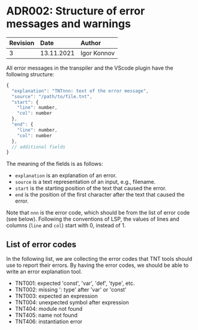 # ADR002: Structure of error messages and warnings

| Revision | Date       | Author           |
| :------- | :--------- | :--------------- |
| 3        | 13.11.2021 | Igor Konnov      |

All error messages in the transpiler and the VScode plugin have the following structure:

```js
{
  "explanation": "TNTnnn: text of the error message",
  "source": "/path/to/file.tnt",
  "start": {
    "line": number,
    "col": number
  },
  "end": {
    "line": number,
    "col": number
  },
  // additional fields
}
```

The meaning of the fields is as follows:

 - `explanation` is an explanation of an error.
 - `source` is a text representation of an input, e.g., filename.
 - `start` is the starting position of the text that caused the error.
 - `end` is the position of the first character after the text that caused
    the error.

Note that `nnn` is the error code, which should be from the list of error code
(see below). Following the conventions of LSP, the values of lines and columns
(`line` and `col`) start with 0, instead of 1.

## List of error codes

In the following list, we are collecting the error codes that TNT tools should
use to report their errors. By having the error codes, we should be able to
write an error explanation tool.

 - TNT001: expected 'const', 'var', 'def', 'type', etc.
 - TNT002: missing ': type' after 'var' or 'const'
 - TNT003: expected an expression
 - TNT004: unexpected symbol after expression
 - TNT404: module <name> not found
 - TNT405: name <name> not found
 - TNT406: instantiation error

